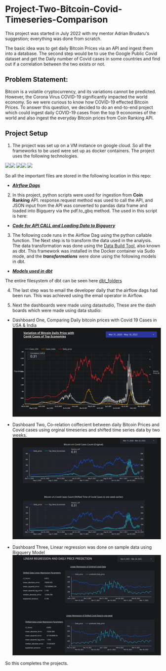# Project-Two-Bitcoin-Covid-Timeseries-Comparison

This project was started in July 2022 with my mentor Adrian Brudaru's suggestion; everything was done from scratch.

The basic idea was to get daily Bitcoin Prices via an API and ingest them into a database. The second step would be to 
use the Google Public Covid dataset and get the Daily number of Covid cases in some countries and find out if a correlation between the two exists or not. 

## Problem Statement:

Bitcoin is a volatile cryptocurrency, and its variations cannot be predicted. However, the Corona Virus COVID-19 significantly impacted the world economy. So we were curious to know 
how COVID-19 effected Bitcoin Prices. To answer this question, we decided to do an end-to-end project which could ingest daily COVID-19 cases from the top 9 economies of the world and also ingest the everyday Bitcoin prices from Coin Ranking API. 

## Project Setup

1. The project was set up on a VM instance on google cloud. So all the frameworks to be used were set up as docker containers.
The project uses the following technologies.

<img src="https://img.shields.io/badge/Google Cloud-4885ed?style=for-the-badge&logo=googlecloud&logoColor=white" /><img src="https://img.shields.io/badge/airflow-000000?style=for-the-badge&logo=apacheairflow&logoColor=white" /> <img src="https://img.shields.io/badge/dbt-FFFFFF?style=for-the-badge&logo=dbt&logoColor=orange" /><img src="https://img.shields.io/badge/Python-3776AB?style=for-the-badge&logo=python&logoColor=white" /> <img src="https://img.shields.io/badge/data studio-4285F4?style=for-the-badge&logo=google&logoColor=black" />



So all the important files are stored in the following location in this repo:

+ ***[AIrflow Dags](https://github.com/AmanGuptAnalytics/Project-Two-Bitcoin-Covid-Timeseries-Comparison/tree/main/mnt/airflow/dags)***

2. In this project, python scripts were used for ingestion from **Coin Ranking** API.  response.request method was used to call the API, and JSON 
input from the API was converted to pandas data frame and loaded into Bigquery via the pdf.to_gbq method. The used in this script is here:

+ ***[Code for API CALL and Loading Data to Bigquery](https://github.com/AmanGuptAnalytics/Project-Two-Bitcoin-Covid-Timeseries-Comparison/blob/main/mnt/airflow/dags/scripts/Bitcoin_rate_API_and_upload.py)***

  

3. The following code runs in the Airflow Dag using the python callable function. The Next step is to transform the data used in the analysis.
The data transformation was done using the [Data Build Tool](https://www.getdbt.com/), also known as dbt. This framework was installed in the Docker container via Sudo mode, and the ***transformations*** were done using the following models in dbt.

+ ***[Models used in dbt](https://github.com/AmanGuptAnalytics/Project-Two-Bitcoin-Covid-Timeseries-Comparison/tree/main/mnt/airflow/dags/dbt_rev1/models/B_C_models)***

The entire filesystem of dbt can be seen here [dbt_folders](https://github.com/AmanGuptAnalytics/Project-Two-Bitcoin-Covid-Timeseries-Comparison/tree/main/mnt/airflow/dags/dbt_rev1)

4. The last step was to email the developer daily that the airflow dags had been run. This was achieved using the 
email operator in Airflow. 

5. Next the dashboards were made using datastudio, These are the dash boards which were made using data studio: 

+ Dashboard One, Comparing Daily bitcoin prices with Covid 19 Cases in USA & India
![Dashboard One- Daily Variations](https://github.com/AmanGuptAnalytics/Project-Two-Bitcoin-Covid-Timeseries-Comparison/blob/main/data/Screen%20Shot%202022-10-02%20at%2012.06.11%20PM.png)


+ Dashboard Two, Co-relation coffecient between daily Bitcoin Prices and Covid cases using orginal timeseries and shifted time series data by two weeks.
![Dashboard Two-Co-relation Coffecient](https://github.com/AmanGuptAnalytics/Project-Two-Bitcoin-Covid-Timeseries-Comparison/blob/main/data/Screen%20Shot%202022-10-02%20at%2012.07.03%20PM.png)

+ Dashboard Three, Linear regression was done on sample data using Bigquery Model 
![Dashboard Three](https://github.com/AmanGuptAnalytics/Project-Two-Bitcoin-Covid-Timeseries-Comparison/blob/main/data/Screen%20Shot%202022-10-02%20at%2012.08.52%20PM.png)


So this completes the projects. 


